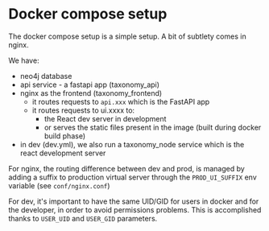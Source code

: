 # Docker compose setup

The docker compose setup is a simple setup. A bit of subtlety comes in nginx.

We have:

- neo4j database
- api service - a fastapi app (taxonomy_api)
- nginx as the frontend (taxonomy_frontend)
  - it routes requests to `api.xxx` which is the FastAPI app
  - it routes requests to ui.xxxx to:
    - the React dev server in development
    - or serves the static files present in the image (built during docker build phase)
- in dev (dev.yml), we also run a taxonomy_node service which is the react development server

For nginx, the routing difference between dev and prod,
is managed by adding a suffix to production virtual server
through the `PROD_UI_SUFFIX` env variable (see `conf/nginx.conf`)

For dev, it's important to have the same UID/GID for users in docker and for the developer,
in order to avoid permissions problems.
This is accomplished thanks to `USER_UID` and `USER_GID` parameters.
